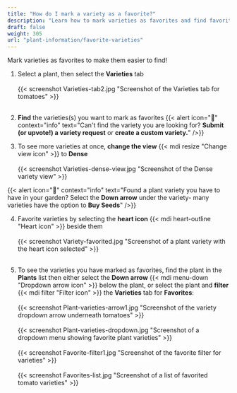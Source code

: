 ```yaml
---
title: "How do I mark a variety as a favorite?"
description: "Learn how to mark varieties as favorites and find favorite varieties"
draft: false
weight: 305
url: "plant-information/favorite-varieties"
---
```


Mark varieties as favorites to make them easier to find!

1. Select a plant, then select the **Varieties** tab<br /><br />
{{< screenshot Varieties-tab2.jpg "Screenshot of the Varieties tab for tomatoes" >}}<br /><br />

2. **Find** the varieties(s) you want to mark as favorites
{{< alert icon="🥕" context="info" text="Can't find the variety you are looking for? **Submit (or upvote!) a variety request** or **create a custom variety.**" />}}

3. To see more varieties at once, **change the view** {{< mdi resize "Change view icon" >}} to **Dense**<br /><br />
{{< screenshot Varieties-dense-view.jpg "Screenshot of the Dense variety view" >}}

{{< alert icon="🍅" context="info" text="Found a plant variety you have to have in your garden? Select the **Down arrow** under the variety- many varieties have the option to **Buy Seeds**" />}}

4. Favorite varieties by selecting the **heart icon** {{< mdi heart-outline "Heart icon" >}} beside them<br /><br />
{{< screenshot Variety-favorited.jpg "Screenshot of a plant variety with the heart icon selected" >}}<br /><br />

5. To see the varieties you have marked as favorites, find the plant in the **Plants** list then either select the **Down arrow** {{< mdi menu-down "Dropdown arrow icon" >}} below the plant, or select the plant and **filter** {{< mdi filter "Filter icon" >}} the **Varieties** tab for **Favorites**:<br /><br />
{{< screenshot Plant-varieties-arrow1.jpg "Screenshot of the variety dropdown arrow underneath tomatoes" >}}<br /><br />
{{< screenshot Plant-varieties-dropdown.jpg "Screenshot of a dropdown menu showing favorite plant varieties" >}}<br /><br />
{{< screenshot Favorite-filter1.jpg "Screenshot of the favorite filter for varieties" >}}<br /><br />
{{< screenshot Favorites-list.jpg "Screenshot of a list of favorited tomato varieties" >}}
